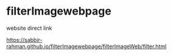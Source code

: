 # filterImagewebpage

website direct link

https://sabbir-rahman.github.io/filterImagewebpage/filterImageWeb/filter.html
